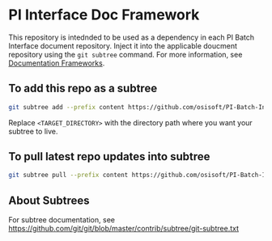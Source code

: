 # PI Interface Doc Framework

This repository is intednded to be used as a dependency in each PI Batch Interface document repository. Inject it into the applicable doucment repository using the `git subtree` command. For more information, see [Documentation Frameworks](https://dev.azure.com/osieng/engineering/_wiki/wikis/Content%20Guild%20playbook.wiki/24425/Documentation-Frameworks).

## To add this repo as a subtree

```bash
git subtree add --prefix content https://github.com/osisoft/PI-Batch-Interface-Doc-Framework main --squash
```

Replace `<TARGET_DIRECTORY>` with the directory path where you want your subtree to live.

## To pull latest repo updates into subtree

```bash
git subtree pull --prefix content https://github.com/osisoft/PI-Batch-Interface-Doc-Framework main --squash
```

## About Subtrees

For subtree documentation, see https://github.com/git/git/blob/master/contrib/subtree/git-subtree.txt
